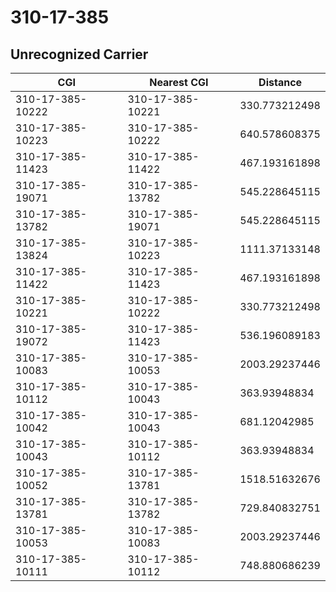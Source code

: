# 310-17-385
## Unrecognized Carrier


| CGI | Nearest CGI | Distance |
|-----|-------------|----------|
| 310-17-385-10222 | 310-17-385-10221 | 330.773212498 |
| 310-17-385-10223 | 310-17-385-10222 | 640.578608375 |
| 310-17-385-11423 | 310-17-385-11422 | 467.193161898 |
| 310-17-385-19071 | 310-17-385-13782 | 545.228645115 |
| 310-17-385-13782 | 310-17-385-19071 | 545.228645115 |
| 310-17-385-13824 | 310-17-385-10223 | 1111.37133148 |
| 310-17-385-11422 | 310-17-385-11423 | 467.193161898 |
| 310-17-385-10221 | 310-17-385-10222 | 330.773212498 |
| 310-17-385-19072 | 310-17-385-11423 | 536.196089183 |
| 310-17-385-10083 | 310-17-385-10053 | 2003.29237446 |
| 310-17-385-10112 | 310-17-385-10043 | 363.93948834 |
| 310-17-385-10042 | 310-17-385-10043 | 681.12042985 |
| 310-17-385-10043 | 310-17-385-10112 | 363.93948834 |
| 310-17-385-10052 | 310-17-385-13781 | 1518.51632676 |
| 310-17-385-13781 | 310-17-385-13782 | 729.840832751 |
| 310-17-385-10053 | 310-17-385-10083 | 2003.29237446 |
| 310-17-385-10111 | 310-17-385-10112 | 748.880686239 |
